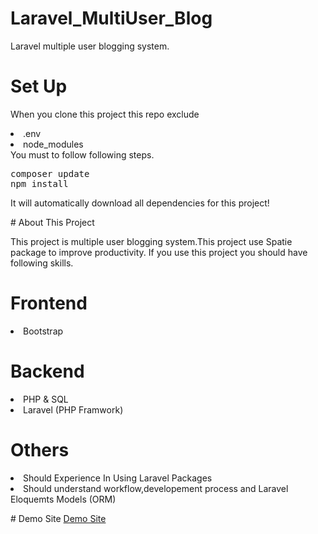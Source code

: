 # Laravel_MultiUser_Blog
Laravel multiple user blogging system.
# Set Up
<p>
When you clone this project this repo exclude 
<li>.env</li>
<li>node_modules</li>
You must to follow following steps.
<pre>
composer update
npm install
</pre>
It will automatically download all dependencies for this project!
</p>
# About This Project
<p>
This project is multiple user blogging system.This project use Spatie package to improve productivity.
If you use this project you should have following skills.

# Frontend

<li>Bootstrap</li>

# Backend

<li>PHP & SQL  </li>
<li>Laravel (PHP Framwork)</li>

# Others

<li>Should Experience In Using Laravel Packages </li>
<li> Should understand workflow,developement process and Laravel Eloquemts Models (ORM)

</p>
# Demo Site
<a href="https://laratestamm.000webhostapp.com/">
Demo Site </a>

